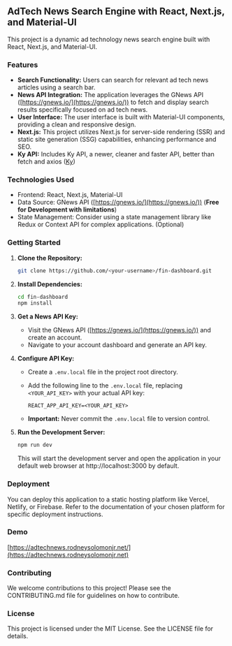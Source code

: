 ## AdTech News Search Engine with React, Next.js, and Material-UI

This project is a dynamic ad technology news search engine built with React, Next.js, and Material-UI. 

### Features

* **Search Functionality:** Users can search for relevant ad tech news articles using a search bar.
* **News API Integration:** The application leverages the GNews API ([https://gnews.io/](https://gnews.io/)) to fetch and display search results specifically focused on ad tech news. 
* **User Interface:** The user interface is built with Material-UI components, providing a clean and responsive design.
* **Next.js:** This project utilizes Next.js for server-side rendering (SSR) and static site generation (SSG) capabilities, enhancing performance and SEO.
* **Ky API:** Includes Ky API, a newer, cleaner and faster API, better than fetch and axios ([Ky](https://www.npmjs.com/package/ky)) 

### Technologies Used

* Frontend: React, Next.js, Material-UI
* Data Source: GNews API ([https://gnews.io/](https://gnews.io/)) (**Free for Development with limitations**)
* State Management: Consider using a state management library like Redux or Context API for complex applications. (Optional)

### Getting Started

1. **Clone the Repository:**

   ```bash
   git clone https://github.com/<your-username>/fin-dashboard.git
   ```

2. **Install Dependencies:**

   ```bash
   cd fin-dashboard
   npm install
   ```

3. **Get a News API Key:**

   - Visit the GNews API ([https://gnews.io/](https://gnews.io/)) and create an account.
   - Navigate to your account dashboard and generate an API key.

4. **Configure API Key:**

   - Create a `.env.local` file in the project root directory.
   - Add the following line to the `.env.local` file, replacing `<YOUR_API_KEY>` with your actual API key:

     ```
     REACT_APP_API_KEY=<YOUR_API_KEY>
     ```

   - **Important:** Never commit the `.env.local` file to version control.

5. **Run the Development Server:**

   ```bash
   npm run dev
   ```

   This will start the development server and open the application in your default web browser at http://localhost:3000 by default.

### Deployment

You can deploy this application to a static hosting platform like Vercel, Netlify, or Firebase. Refer to the documentation of your chosen platform for specific deployment instructions.

### Demo
[https://adtechnews.rodneysolomonjr.net/](https://adtechnews.rodneysolomonjr.net)

### Contributing

We welcome contributions to this project! Please see the CONTRIBUTING.md file for guidelines on how to contribute.

### License

This project is licensed under the MIT License. See the LICENSE file for details.
